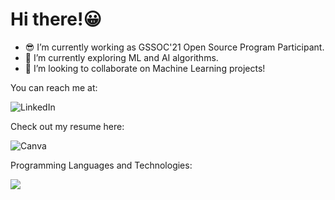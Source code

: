 # Hi there!😀

- 😎 I’m currently working as GSSOC'21 Open Source Program Participant.
- 🌱 I’m currently exploring ML and AI algorithms.
- 👯 I’m looking to collaborate on Machine Learning projects!

You can reach me at: 
<p href="https://www.linkedin.com/in/manasi-chhibber-8443a7193/">
  <img
    alt="LinkedIn"
    src="https://img.shields.io/badge/LinkedIn-0A66C2?logo=LinkedIn&logoColor=blue&style=for-the-badge"
  />
</p>

Check out my resume here:
<p href="https://www.canva.com/design/DAEQYz2SPT8/share/preview?token=Jvd8bXtaLmnxp4s2PYfUBg&role=EDITOR&utm_content=DAEQYz2SPT8&utm_campaign=designshare&utm_medium=link&utm_source=sharebutton">
  <img
    alt="Canva"
    src="https://img.shields.io/badge/Canva-00C4CC?logo=Canva&logoColor=blue&style=for-the-badge"
  />
</p>

Programming Languages and Technologies:
<p>  
  
<img src="https://img.shields.io/badge/Python-14354C?style=for-the-badge&logo=python&logoColor=white" />

</p>
